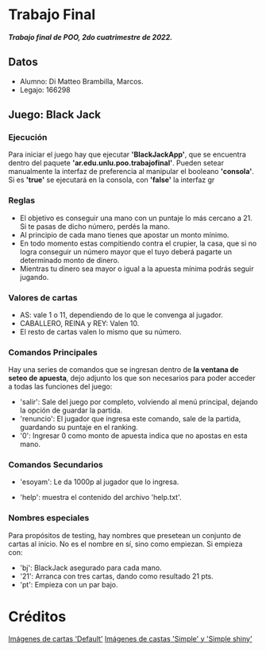 # Trabajo Final
  ##### Trabajo final de POO, 2do cuatrimestre de 2022.

## Datos
+ Alumno: Di Matteo Brambilla, Marcos.
+ Legajo: 166298
  
## Juego: Black Jack

### Ejecución
Para iniciar el juego hay que ejecutar **'BlackJackApp'**, que se encuentra dentro del paquete **'ar.edu.unlu.poo.trabajofinal'**. Pueden setear manualmente la interfaz de preferencia al manipular el booleano **'consola'**. Si es **'true'** se ejecutará en la consola, con **'false'** la interfaz gr

### Reglas
+ El objetivo es conseguir una mano con un puntaje lo más cercano a 21. Si te pasas de dicho número, perdés la mano. 
+ Al principio de cada mano tienes que apostar un monto mínimo. 
+ En todo momento estas compitiendo contra el crupier, la casa, que si no logra conseguir un número mayor que el tuyo deberá pagarte un determinado monto de dinero. 
+ Mientras tu dinero sea mayor o igual a la apuesta mínima podrás seguir jugando. 

### Valores de cartas
+ AS: vale 1 o 11, dependiendo de lo que le convenga al jugador.
+ CABALLERO, REINA y REY: Valen 10.
+ El resto de cartas valen lo mismo que su número.

### Comandos Principales
Hay una series de comandos que se ingresan dentro de **la ventana de seteo de apuesta**, dejo adjunto
los que son necesarios para poder acceder a todas las funciones del juego:

* 'salir': Sale del juego por completo, volviendo al menú principal, dejando la opción de guardar la
partida.
* 'renuncio': El jugador que ingresa este comando, sale de la partida, guardando su puntaje en el
ranking.
*  '0': Ingresar 0 como monto de apuesta indica que no apostas en esta mano.

### Comandos Secundarios
* 'esoyam': Le da 1000p al jugador que lo ingresa.
+ 'help': muestra el contenido del archivo 'help.txt'.

### Nombres especiales
Para propósitos de testing, hay nombres que presetean un conjunto de cartas al inicio. No es el nombre en sí, sino como empiezan. Si empieza con:
+ 'bj': BlackJack asegurado para cada mano.
+ '21': Arranca con tres cartas, dando como resultado 21 pts.
+ 'pt': Empieza con un par bajo.


# Créditos

  [Imágenes de cartas 'Default'](https://yaomon.itch.io/playing-cards) 
  [Imágenes de castas 'Simple' y 'Simple shiny'](https://gamesupply.itch.io/frenchcard)

